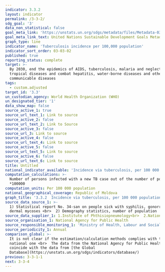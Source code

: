 ```yaml
---
indicator: 3.3.2
layout: indicator
permalink: /3-3-2/
sdg_goal: '3'
data_non_statistical: false
goal_meta_link: 'https://unstats.un.org/sdgs/metadata/files/Metadata-03-03-02.pdf'
goal_meta_link_text: United Nations Sustainable Development Goals Metadata (PDF 61 KB)
graph_type: line
indicator_name: 'Tuberculosis incidence per 100,000 population'
indicator_sort_order: 03-03-02
published: true
reporting_status: complete
target: >-
  By 2030, end the epidemics of AIDS, tuberculosis, malaria and neglected
  tropical diseases and combat hepatitis, water-borne diseases and other
  communicable diseases
tags:
  - custom.adjusted
target_id: '3.3'
un_custodian_agency: World Health Organization (WHO)
un_designated_tier: '1'
data_show_map: false
source_active_1: true
source_url_text_1: Link to source
source_active_2: false
source_url_text_2: Link to Source
source_active_3: false
source_url_3: Link to source
source_active_4: false
source_url_text_4: Link to source
source_active_5: false
source_url_text_5: Link to source
source_active_6: false
source_url_text_6: Link to source
title: Untitled
national_indicator_available: 'Incidence via tuberculosis, per 100 000 population'
computation_calculations: >-
  Number of persons infected with a new TB case out of the number of population
  *100000
computation_units: Per 100 000 population
national_geographical_coverage: Republic of Moldova
graph_title: '3.3.2  Incidence via tuberculosis, per 100 000 population'
source_data_source_1: >-
  1) Statistical report No. 34-san on people sick with syphilis, gonorrhoea and
  dermal mycoses <br>  2) Demography statistics, number of population  <br> 
source_data_supplier_1: 1.Institute of Phthisiopneumology<br>  2.National Bureau of Statistics
source_organisation_1: National Agency for Public Health
source_responsible_monitoring_1: 'Ministry of Health, Labour and Social Protection'
source_periodicity_1: Annual
comparison_global: >-
  It is not clear if the estimation/calculation methods complies with the
  national one <br>  The data from the National Agency for Public Health do not
  coincide with the data from [the Global
  Database](https://unstats.un.org/sdgs/indicators/database/)
previous: 3-3-1-1
next: 3-3-4
---
```

